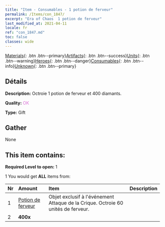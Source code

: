 ```yaml
---
title: "Item - Consumables - 1 potion de ferveur"
permalink: /Items/con_1847/
excerpt: "Era of Chaos  1 potion de ferveur"
last_modified_at: 2021-04-11
locale: fr
ref: "con_1847.md"
toc: false
classes: wide
---
```

 [Materials](/fr/Items/){: .btn .btn--primary}[Artifacts](/fr/Items/Artifacts/){: .btn .btn--success}[Units](/fr/Items/Units/){: .btn .btn--warning}[Heroes](/fr/Items/Heroes/){: .btn .btn--danger}[Consumables](/fr/Items/Consumables/){: .btn .btn--info}[Unknown](/fr/Items/Unknown/){: .btn .btn--primary}

## Détails
 **Description:** Octroie 1 potion de ferveur et 400 diamants.

 **Quality:** <span style="color: #DA70D6">OK</span>

 **Type:** Gift

## Gather

  None

## This item contains:

 **Required Level to open:** 1

 1 You would get **ALL** items  from:

  | Nr | Amount |     Item    | Description |
  |:---|:-------|:------------|:-----------:|
  | 1 | [Potion de ferveur](/fr/Items/con_1850/) | Objet exclusif à l'événement Attaque de la Crique. Octroie 60 unités de ferveur. | 
  | 2 |  **400x** | <i class="fas fa-gem"/> |  | 
